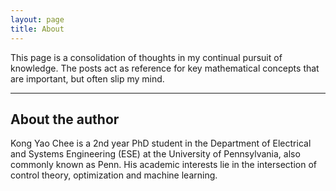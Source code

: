 ```yaml
---
layout: page
title: About
---
```


This page is a consolidation of thoughts in my continual pursuit of knowledge. The posts act as reference for key mathematical concepts that are important, but often slip my mind.

---

## About the author

Kong Yao Chee is a 2nd year PhD student in the Department of Electrical and Systems Engineering (ESE) at the University of Pennsylvania, also commonly known as Penn. His academic interests lie in the intersection of control theory, optimization and machine learning.